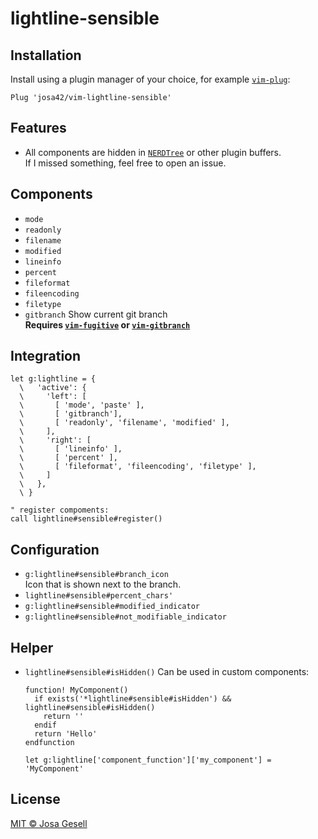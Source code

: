 # lightline-sensible

## Installation

Install using a plugin manager of your choice, for example [`vim-plug`](https://github.com/junegunn/vim-plug):

```viml
Plug 'josa42/vim-lightline-sensible'
```

## Features

- All components are hidden in [`NERDTree`](https://github.com/scrooloose/nerdtree) or other plugin buffers.  
  If I missed something, feel free to open an issue.

## Components

- `mode`
- `readonly`
- `filename`
- `modified`
- `lineinfo`
- `percent`
- `fileformat`
- `fileencoding`
- `filetype`
- `gitbranch` Show current git branch  
  **Requires [`vim-fugitive`](https://github.com/tpope/vim-fugitive) or [`vim-gitbranch`](https://github.com/itchyny/vim-gitbranch)**

## Integration

```viml
let g:lightline = {
  \   'active': {
  \     'left': [
  \       [ 'mode', 'paste' ],
  \       [ 'gitbranch'],
  \       [ 'readonly', 'filename', 'modified' ],
  \     ],
  \     'right': [
  \       [ 'lineinfo' ],
  \       [ 'percent' ],
  \       [ 'fileformat', 'fileencoding', 'filetype' ],
  \     ]
  \   },
  \ }

" register compoments:
call lightline#sensible#register()
```

## Configuration

* `g:lightline#sensible#branch_icon`  
  Icon that is shown next to the branch.
* `lightline#sensible#percent_chars'`
* `g:lightline#sensible#modified_indicator`
* `g:lightline#sensible#not_modifiable_indicator`

## Helper

- `lightline#sensible#isHidden()`
  Can be used in custom components:

  ```viml
  function! MyComponent()
    if exists('*lightline#sensible#isHidden') && lightline#sensible#isHidden()
      return ''
    endif
    return 'Hello'
  endfunction

  let g:lightline['component_function']['my_component'] = 'MyComponent'
  ```

## License

[MIT © Josa Gesell](LICENSE)
